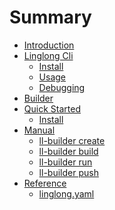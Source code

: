 # Summary
* [Introduction](README.md)
* [Linglong Cli](linglong/README.md)
    * [Install](linglong/quick-started/install.md)
    * [Usage](linglong/usage.md)
    * [Debugging](linglong/debug.md)
* [Builder](builder/README.md)
* [Quick Started]()
    * [Install](builder/quick-started/install.md)
* [Manual](builder/manual/index.md)
    * [ll-builder create](builder/manual/create.md)
    * [ll-builder build](builder/manual/build.md)
    * [ll-builder run](builder/manual/run.md)
    * [ll-builder push](builder/manual/push.md)
* [Reference](builder/reference/index.md)
    * [linglong.yaml](builder/reference/linglong.md)
    <!-- * [permission.yaml](builder/reference/permission.md) -->

